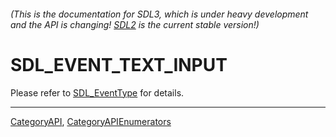 ###### (This is the documentation for SDL3, which is under heavy development and the API is changing! [SDL2](https://wiki.libsdl.org/SDL2/) is the current stable version!)
# SDL_EVENT_TEXT_INPUT

Please refer to [SDL_EventType](SDL_EventType) for details.

----
[CategoryAPI](CategoryAPI), [CategoryAPIEnumerators](CategoryAPIEnumerators)

